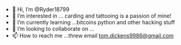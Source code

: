 - 👋 Hi, I’m @Ryder18799
- 👀 I’m interested in ... carding and tattooing is a passion of mine!
- 🌱 I’m currently learning ...bitcoins python and other hacking stuff
- 💞️ I’m looking to collaborate on ...
- 📫 How to reach me ...threw email tom.dickens9986@gmail.com 

<!---
Ryder18799/Ryder18799 is a ✨ special ✨ repository because its `README.md` (this file) appears on your GitHub profile.
You can click the Preview link to take a look at your changes.
--->
